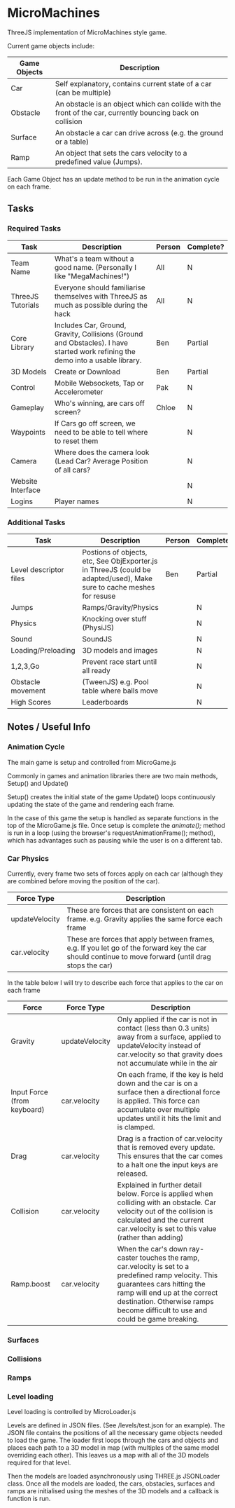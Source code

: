 # MicroMachines


ThreeJS implementation of MicroMachines style game.

Current game objects include:

| Game Objects | Description |
| ------------ | ----------- |
| Car | Self explanatory, contains current state of a car (can be multiple) |
| Obstacle | An obstacle is an object which can collide with the front of the car, currently bouncing back on collision |
| Surface | An obstacle a car can drive across (e.g. the ground or a table) |
| Ramp | An object that sets the cars velocity to a predefined value (Jumps). |

Each Game Object has an update method to be run in the animation cycle on each frame.

## Tasks


### Required Tasks

| Task | Description | Person | Complete? |
| ---- | ----------- | ------ | --------- |
| Team Name | What's a team without a good name. (Personally I like "MegaMachines!") | All | N |
| ThreeJS Tutorials | Everyone should familiarise themselves with ThreeJS as much as possible during the hack | All | N |
| Core Library | Includes Car, Ground, Gravity, Collisions (Ground and Obstacles). I have started work refining the demo into a usable library. | Ben | Partial |
| 3D Models | Create or Download | Ben | Partial |
| Control | Mobile Websockets, Tap or Accelerometer | Pak | N |
| Gameplay | Who's winning, are cars off screen? | Chloe | N |
| Waypoints | If Cars go off screen, we need to be able to tell where to reset them | | N |
| Camera | Where does the camera look (Lead Car? Average Position of all cars? | | N |
| Website Interface | | | N |
| Logins | Player names | | N | 

### Additional Tasks

| Task | Description | Person | Complete? |
| ---- | ----------- | ------ | --------- |
| Level descriptor files | Postions of objects, etc, See ObjExporter.js in ThreeJS (could be adapted/used), Make sure to cache meshes for resuse | Ben | Partial |
| Jumps | Ramps/Gravity/Physics | | N |
| Physics | Knocking over stuff (PhysiJS) | | N |
| Sound | SoundJS | | N | 
| Loading/Preloading | 3D models and images | | N |
| 1,2,3,Go | Prevent race start until all ready | | N |
| Obstacle movement | (TweenJS) e.g. Pool table where balls move | | N |
| High Scores | Leaderboards | | N |

## Notes / Useful Info

### Animation Cycle

The main game is setup and controlled from MicroGame.js

Commonly in games and animation libraries there are two main methods, Setup() and Update()

Setup() creates the initial state of the game
Update() loops continuously updating the state of the game and rendering each frame.
 
In the case of this game the setup is handled as separate functions in the top of the MicroGame.js file.
Once setup is complete the *animate();* method is run in a loop (using the browser's requestAnimationFrame(); method), 
which has advantages such as pausing while the user is on a different tab.

### Car Physics

Currently, every frame two sets of forces apply on each car (although they are combined before moving the position of the car).

| Force Type | Description |
| ----- | ----------- |
| updateVelocity | These are forces that are consistent on each frame. e.g. Gravity applies the same force each frame |
| car.velocity | These are forces that apply between frames, e.g. If you let go of the forward key the car should continue to move forward (until drag stops the car) |

In the table below I will try to describe each force that applies to the car on each frame

| Force | Force Type | Description |
| ----- | ---------- | ----------- |
| Gravity | updateVelocity | Only applied if the car is not in contact (less than 0.3 units) away from a surface, applied to updateVelocity instead of car.velocity so that gravity does not accumulate while in the air |
| Input Force (from keyboard) | car.velocity | On each frame, if the key is held down and the car is on a surface then a directional force is applied. This force can accumulate over multiple updates until it hits the limit and is clamped. |
| Drag | car.velocity | Drag is a fraction of car.velocity that is removed every update. This ensures that the car comes to a halt one the input keys are released. |
| Collision | car.velocity | Explained in further detail below. Force is applied when colliding with an obstacle. Car velocity out of the collision is calculated and the current car.velocity is set to this value (rather than adding) |
| Ramp.boost | car.velocity | When the car's down ray-caster touches the ramp, car.velocity is set to a predefined ramp velocity. This guarantees cars hitting the ramp will end up at the correct destination. Otherwise ramps become difficult to use and could be game breaking. | 

### Surfaces


### Collisions


### Ramps


### Level loading

Level loading is controlled by MicroLoader.js

Levels are defined in JSON files. (See /levels/test.json for an example). The JSON file contains the positions of all the necessary game objects needed to load the game.
The loader first loops through the cars and objects and places each path to a 3D model in map (with multiples of the same model overriding each other).
This leaves us a map with all of the 3D models required for that level.

Then the models are loaded asynchronously using THREE.js JSONLoader class.
Once all the models are loaded, the cars, obstacles, surfaces and ramps are initialised using the meshes of the 3D models and a callback is function is run.

